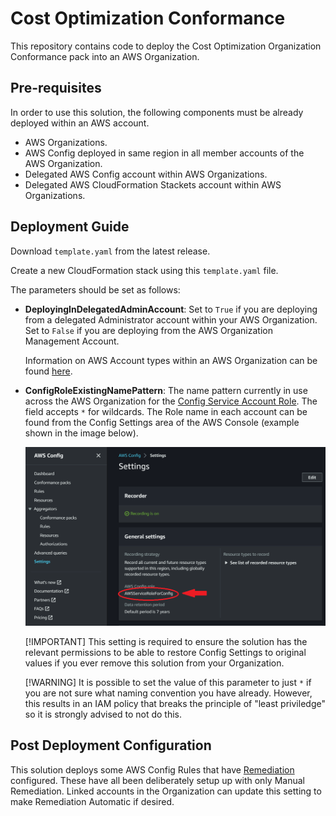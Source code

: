 # Cost Optimization Conformance

This repository contains code to deploy the Cost Optimization Organization Conformance pack into an AWS Organization.

## Pre-requisites

In order to use this solution, the following components must be already deployed within an AWS account.

- AWS Organizations.
- AWS Config deployed in same region in all member accounts of the AWS Organization.
- Delegated AWS Config account within AWS Organizations.
- Delegated AWS CloudFormation Stackets account within AWS Organizations.

## Deployment Guide

Download `template.yaml` from the latest release.

Create a new CloudFormation stack using this `template.yaml` file.

The parameters should be set as follows:

- **DeployingInDelegatedAdminAccount**: Set to `True` if you are deploying from a delegated Administrator account within your AWS Organization. Set to `False` if you are deploying from the AWS Organization Management Account.

  Information on AWS Account types within an AWS Organization can be found [here](https://docs.aws.amazon.com/organizations/latest/userguide/orgs_getting-started_concepts.html).

- **ConfigRoleExistingNamePattern**: The name pattern currently in use across the AWS Organization for the [Config Service Account Role](https://docs.aws.amazon.com/config/latest/developerguide/using-service-linked-roles.html). The field accepts `*` for wildcards. The Role name in each account can be found from the Config Settings area of the AWS Console (example shown in the image below).

  ![configsettings](./docs/configsettings.png "Config Settings")

  [!IMPORTANT]
  This setting is required to ensure the solution has the relevant permissions to be able to restore Config Settings to original values if you ever remove this solution from your Organization.

  [!WARNING]
  It is possible to set the value of this parameter to just `*` if you are not sure what naming convention you have already. However, this results in an IAM policy that breaks the principle of "least priviledge" so it is strongly advised to not do this.

## Post Deployment Configuration

This solution deploys some AWS Config Rules that have [Remediation](https://docs.aws.amazon.com/config/latest/developerguide/remediation.html) configured. These have all been deliberately setup up with only Manual Remediation. Linked accounts in the Organization can update this setting to make Remediation Automatic if desired.
